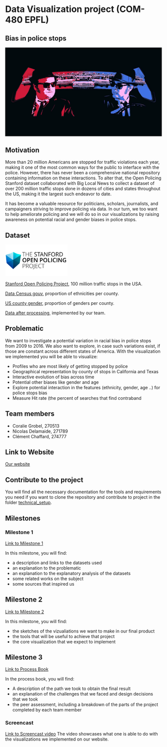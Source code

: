 # Data Visualization project (COM-480 EPFL)
## Bias in police stops
<img src="./data/black-illustration-police-space-artwork-graphic-design-ART-darkness-graphics-1920x1080-px-computer-wallpaper-fictional-character-font-843208.jpg" alt="drawing" width="700"/>


## Motivation


More than 20 million Americans are stopped for traffic violations each year, making it one of the most common ways for the public to interface with the police.
However, there has never been a comprehensive national repository containing information on these interactions. To alter that, the Open Policing Stanford dataset collaborated with Big Local News to collect a dataset of over 200 million traffic stops done in dozens of cities and states throughout the US, making it the largest such endeavor to date.

It has become a valuable resource for politicians, scholars, journalists, and campaigners striving to improve policing via data.
In our turn, we too want to help ameliorate policing and we will do so in our visualizations by raising awareness on potential racial and gender biases in police stops.

## Dataset
<img src="./data/logo_stanford.png" alt="drawing" width="200"/>

[Stanford Open Policing Project](https://openpolicing.stanford.edu/data/), 100 million traffic stops in the USA.

[Data Census gouv](https://data.census.gov/cedsci/table?q=California\%20ethnicity\%20by\%20county&g=0100000US&tid=DECENNIALPL2020.P2), proportion of ethnicities per county.

[US county gender](https://www.kaggle.com/datasets/headsortails/covid19-us-county-jhu-data-demographics?select=us_county.csv}{https://www.kaggle.com/datasets/us\_county.csv), proportion of genders per county.

[Data after processing](https://drive.google.com/drive/folders/1KLRz1u3J8LqiPp10Lt3V_TuCJL9h8w4c?usp=sharing), implemented by our team.

## Problematic

We want to investigate a potential variation in racial bias in police stops from 2009 to
2016. We also want to explore, in case such variations exist, if those are constant across
different states of America. 
With the visualization we implemented you will be able to visualize:

* Profiles who are most likely of getting stopped by police
* Geographical representation by county of stops in California and Texas
* Interactive evolution of bias across time
* Potential other biases like gender and age
* Explore potential interaction in the features (ethnicity, gender, age ..) for police
stops bias
* Measure Hit rate (the percent of searches that find contraband

## Team members
* Coralie Grobel, 270513
* Nicolas Delamaide, 271789
* Clément Chaffard, 274777

## Link to Website
[Our website](https://com-480-data-visualization.github.io/datavis-project-2022-control-z-zone/)

## Contribute to the project
You will find all the necessary documentation for the tools and requirements you need if you want to clone the repository and contribute to project in the folder [technical_setup](./technical_setup/README.md).

## Milestones

### Milestone 1

[Link to Milestone 1](./reports/Milestone1.pdf)

In this milestone, you will find:
* a description and links to the datasets used
* an explanation to the problematic
* an explanation to the explanatory analysis of the datasets
* some related works on the subject
* some sources that inspired us

## Milestone 2

[Link to Milestone 2](./reports/Milestone2.pdf)

In this milestone, you will find:
* the sketches of the vizualiations we want to make in our final product
* the tools that will be useful to achieve that project
* the core visualization that we expect to implement


## Milestone 3

[Link to Process Book](./reports/Milestone3/ProcessBook.pdf)

In the process book, you will find:
* A description of the path we took to obtain the final result
* an explanation of the challenges that we faced and design decisions that we took
* the peer assessment, including a breakdown of the parts of the project completed by each team member


### Screencast

[Link to Screencast video](./reports/Milestone3/screencast.zip)
The video showcases what one is able to do with the visualizations we implemented on our website.


